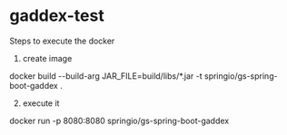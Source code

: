 # gaddex-test

Steps to execute the docker

1. create image

docker build --build-arg JAR_FILE=build/libs/\*.jar -t springio/gs-spring-boot-gaddex .

2. execute it

docker run -p 8080:8080 springio/gs-spring-boot-gaddex
